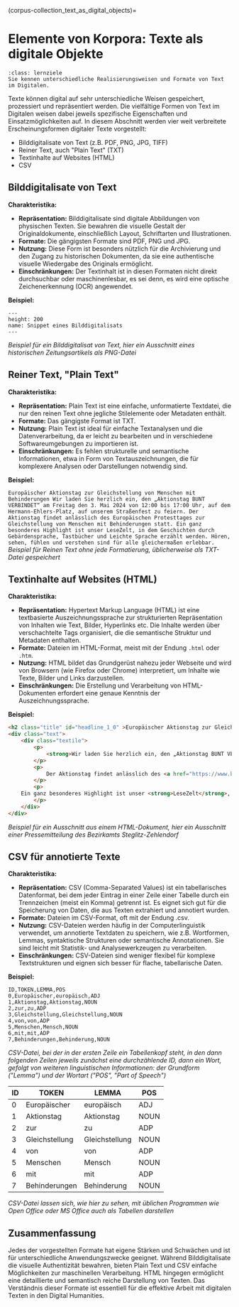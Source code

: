 (corpus-collection_text_as_digital_objects)=
# Elemente von Korpora: Texte als digitale Objekte
```{admonition} Feinlernziel(e) dieses Kapitels
:class: lernziele
Sie kennen unterschiedliche Realisierungsweisen und Formate von Text im Digitalen.
```

Texte können digital auf sehr unterschiedliche Weisen gespeichert, prozessiert und repräsentiert werden. Die vielfältige Formen von Text im Digitalen weisen dabei jeweils spezifische Eigenschaften und Einsatzmöglichkeiten auf. In diesem Abschnitt werden vier weit verbreitete Erscheinungsformen digitaler Texte vorgestellt: 

- Bilddigitalisate von Text (z.B. PDF, PNG, JPG, TIFF)
- Reiner Text, auch "Plain Text" (TXT)
- Textinhalte auf Websites (HTML) 
- CSV

## Bilddigitalisate von Text

**Charakteristika:**

- **Repräsentation:** Bilddigitalisate sind digitale Abbildungen von physischen Texten. Sie bewahren die visuelle Gestalt der Originaldokumente, einschließlich Layout, Schriftarten und Illustrationen.
- **Formate:** Die gängigsten Formate sind PDF, PNG und JPG.
- **Nutzung:** Diese Form ist besonders nützlich für die Archivierung und den Zugang zu historischen Dokumenten, da sie eine authentische visuelle Wiedergabe des Originals ermöglicht.
- **Einschränkungen:** Der Textinhalt ist in diesen Formaten nicht direkt durchsuchbar oder maschinenlesbar, es sei denn, es wird eine optische Zeichenerkennung (OCR) angewendet.

**Beispiel:**

```{figure} ../book_images/corpus-collection_text_as_digital_objects_image-example.png
---
height: 200
name: Snippet eines Bilddigitalisats
---
```

*Beispiel für ein Bilddigitalisat von Text, hier ein Ausschnitt eines historischen Zeitungsartikels als PNG-Datei*


## Reiner Text, "Plain Text"

**Charakteristika:**

- **Repräsentation:** Plain Text ist eine einfache, unformatierte Textdatei, die nur den reinen Text ohne jegliche Stilelemente oder Metadaten enthält.
- **Formate:** Das gängigste Format ist TXT.
- **Nutzung:** Plain Text ist ideal für einfache Textanalysen und die Datenverarbeitung, da er leicht zu bearbeiten und in verschiedene Softwareumgebungen zu importieren ist.
- **Einschränkungen:** Es fehlen strukturelle und semantische Informationen, etwa in Form von Textauszeichnungen, die für komplexere Analysen oder Darstellungen notwendig sind. 

**Beispiel:**

`
Europäischer Aktionstag zur Gleichstellung von Menschen mit Behinderungen
Wir laden Sie herzlich ein, den „Aktionstag BUNT VERBINDET“ am Freitag den 3. Mai 2024 von 12:00 bis 17:00 Uhr, auf dem Hermann-Ehlers-Platz, auf unserem Straßenfest zu feiern. Der Aktionstag findet anlässlich des Europäischen Protesttages zur Gleichstellung von Menschen mit Behinderungen statt. Ein ganz besonderes Highlight ist unser LeseZelt, in dem Geschichten durch Gebärdensprache, Tastbücher und Leichte Sprache erzählt werden. Hören, sehen, fühlen und verstehen sind für alle gleichermaßen erlebbar.
`
*Beispiel für Reinen Text ohne jede Formatierung, üblicherweise als TXT-Datei gespeichert*

## Textinhalte auf Websites (HTML)

**Charakteristika:**

- **Repräsentation:** Hypertext Markup Language (HTML) ist eine textbasierte Auszeichnungssprache zur strukturierten Repräsentation von Inhalten wie Text, Bilder, Hyperlinks etc. Die Inhalte werden über verschachtelte Tags organisiert, die die semantische Struktur und Metadaten enthalten.
- **Formate:** Dateien im HTML-Format, meist mit der Endung `.html` oder `.htm`. 
- **Nutzung:** HTML bildet das Grundgerüst nahezu jeder Webseite und wird von Browsern (wie Firefox oder Chrome) interpretiert, um Inhalte wie Texte, Bilder und Links darzustellen.
- **Einschränkungen:** Die Erstellung und Verarbeitung von HTML-Dokumenten erfordert eine genaue Kenntnis der Auszeichnungssprache.

**Beispiel:**

```html
<h2 class="title" id="headline_1_0" >Europäischer Aktionstag zur Gleichstellung von Menschen mit Behinderungen</h2>
<div class="text">
    <div class="textile">
        <p>
            <strong>Wir laden Sie herzlich ein, den „Aktionstag BUNT VERBINDET“ am Freitag den 3. Mai 2024 von 12:00 bis 17:00 Uhr, auf dem Hermann-Ehlers-Platz, auf unserem Straßenfest zu feiern.</strong>
        </p>
        <p>
            Der Aktionstag findet anlässlich des <a href="https://www.bpb.de/kurz-knapp/hintergrund-aktuell/520659/5-mai-europaeischer-protesttag-fuer-die-gleichstellung-von-menschen-mit-behinderung/" class="extern" target="_blank" title="Informationen zum Europäischen Protesttag 5. Mai der Bundeszentrale für politische Bildung (Öffnet in neuem Fenster)" rel="noreferrer">Europäischen Protesttages zur Gleichstellung von Menschen mit Behinderungen</a> statt.
        </p>
        <p>
    Ein ganz besonderes Highlight ist unser <strong>LeseZelt</strong>, in dem Geschichten durch Gebärdensprache, Tastbücher und Leichte Sprache erzählt werden. Hören, sehen, fühlen und verstehen sind für alle gleichermaßen erlebbar.
        </p>
    </div>
</div>
```

*Beispiel für ein Ausschnitt aus einem HTML-Dokument, hier ein Ausschnitt einer Pressemitteilung des Bezirkamts Steglitz-Zehlendorf*



## CSV für annotierte Texte

**Charakteristika:**

- **Repräsentation:** CSV (Comma-Separated Values) ist ein tabellarisches Datenformat, bei dem jeder Eintrag in einer Zeile einer Tabelle durch ein Trennzeichen (meist ein Komma) getrennt ist. Es eignet sich gut für die Speicherung von Daten, die aus Texten extrahiert und annotiert wurden.
- **Formate:** Dateien im CSV-Format, oft mit der Endung .csv.
- **Nutzung:** CSV-Dateien werden häufig in der Computerlinguistik verwendet, um annotierte Textdaten zu speichern, wie z.B. Wortformen, Lemmas, syntaktische Strukturen oder semantische Annotationen. Sie sind leicht mit Statistik- und Analysewerkzeugen zu verarbeiten.
- **Einschränkungen:** CSV-Dateien sind weniger flexibel für komplexe Textstrukturen und eignen sich besser für flache, tabellarische Daten.

**Beispiel:** 

```
ID,TOKEN,LEMMA,POS
0,Europäischer,europäisch,ADJ
1,Aktionstag,Aktionstag,NOUN
2,zur,zu,ADP
3,Gleichstellung,Gleichstellung,NOUN
4,von,von,ADP
5,Menschen,Mensch,NOUN
6,mit,mit,ADP
7,Behinderungen,Behinderung,NOUN
```

*CSV-Datei, bei der in der ersten Zeile ein Tabellenkopf steht, in den dann folgenden Zeilen jeweils zunächst eine durchzählende ID, dann ein Wort, gefolgt von  weiteren linguistischen Informationen: der Grundform ("Lemma") und der Wortart ("POS", "Part of Speech")*


| ID  | TOKEN          | LEMMA           | POS   |
|-----|----------------|-----------------|-------|
| 0   | Europäischer   | europäisch      | ADJ   |
| 1   | Aktionstag     | Aktionstag      | NOUN  |
| 2   | zur            | zu              | ADP   |
| 3   | Gleichstellung | Gleichstellung  | NOUN  |
| 4   | von            | von             | ADP   |
| 5   | Menschen       | Mensch          | NOUN  |
| 6   | mit            | mit             | ADP   |
| 7   | Behinderungen  | Behinderung     | NOUN  |
*CSV-Datei lassen sich, wie hier zu sehen, mit üblichen Programmen wie Open Office oder MS Office auch als Tabellen darstellen*


## Zusammenfassung
Jedes der vorgestellten Formate hat eigene Stärken und Schwächen und ist für unterschiedliche Anwendungszwecke geeignet. Während Bilddigitalisate die visuelle Authentizität bewahren, bieten Plain Text und CSV einfache Möglichkeiten zur maschinellen Verarbeitung. HTML hingegen ermöglicht eine detaillierte und semantisch reiche Darstellung von Texten. Das Verständnis dieser Formate ist essentiell für die effektive Arbeit mit digitalen Texten in den Digital Humanities.
